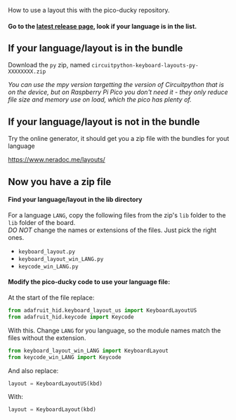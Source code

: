 How to use a layout this with the pico-ducky repository.

#### Go to the [latest release page](https://github.com/Neradoc/Circuitpython_Keyboard_Layouts/releases/latest), look if your language is in the list.

## If your language/layout is in the bundle

Download the `py` zip, named `circuitpython-keyboard-layouts-py-XXXXXXXX.zip`

*You can use the mpy version targetting the version of Circuitpython that is on the device, but on Raspberry Pi Pico you don't need it - they only reduce file size and memory use on load, which the pico has plenty of.*

## If your language/layout is not in the bundle

Try the online generator, it should get you a zip file with the bundles for yout language

https://www.neradoc.me/layouts/

## Now you have a zip file

#### Find your language/layout in the lib directory 

For a language `LANG`, copy the following files from the zip's `lib` folder to the `lib` folder of the board.  
*DO NOT* change the names or extensions of the files. Just pick the right ones.

- `keyboard_layout.py`
- `keyboard_layout_win_LANG.py`
- `keycode_win_LANG.py`

#### Modify the pico-ducky code to use your language file:

At the start of the file replace:

```py
from adafruit_hid.keyboard_layout_us import KeyboardLayoutUS
from adafruit_hid.keycode import Keycode
```

With this. Change `LANG` for you language, so the module names match the files without the extension.
```py
from keyboard_layout_win_LANG import KeyboardLayout
from keycode_win_LANG import Keycode
```

And also replace:
```py
layout = KeyboardLayoutUS(kbd)
```
With:
```py
layout = KeyboardLayout(kbd)
```
